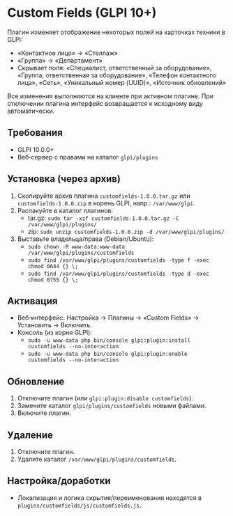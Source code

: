 # Custom Fields (GLPI 10+)

Плагин изменяет отображение некоторых полей на карточках техники в GLPI:
- «Контактное лицо» → «Стеллаж»
- «Группа» → «Департамент»
- Скрывает поля: «Специалист, ответственный за оборудование», «Группа, ответственная за оборудование», «Телефон контактного лица», «Сеть», «Уникальный номер (UUID)», «Источник обновлений»

Все изменения выполняются на клиенте при активном плагине. При отключении плагина интерфейс возвращается к исходному виду автоматически.

## Требования
- GLPI 10.0.0+
- Веб‑сервер с правами на каталог `glpi/plugins`

## Установка (через архив)
1. Скопируйте архив плагина `customfields-1.0.0.tar.gz` или `customfields-1.0.0.zip` в корень GLPI, напр.: `/var/www/glpi`.
2. Распакуйте в каталог плагинов:
   - tar.gz: `sudo tar -xzf customfields-1.0.0.tar.gz -C /var/www/glpi/plugins/`
   - zip: `sudo unzip customfields-1.0.0.zip -d /var/www/glpi/plugins/`
3. Выставьте владельца/права (Debian/Ubuntu):
   - `sudo chown -R www-data:www-data /var/www/glpi/plugins/customfields`
   - `sudo find /var/www/glpi/plugins/customfields -type f -exec chmod 0644 {} \;`
   - `sudo find /var/www/glpi/plugins/customfields -type d -exec chmod 0755 {} \;`

## Активация
- Веб‑интерфейс: Настройка → Плагины → «Custom Fields» → Установить → Включить.
- Консоль (из корня GLPI):
  - `sudo -u www-data php bin/console glpi:plugin:install customfields --no-interaction`
  - `sudo -u www-data php bin/console glpi:plugin:enable customfields --no-interaction`

## Обновление
1. Отключите плагин (или `glpi:plugin:disable customfields`).
2. Замените каталог `glpi/plugins/customfields` новыми файлами.
3. Включите плагин.

## Удаление
1. Отключите плагин.
2. Удалите каталог `/var/www/glpi/plugins/customfields`.

## Настройка/доработки
- Локализация и логика скрытия/переименования находятся в `plugins/customfields/js/customfields.js`.
